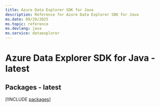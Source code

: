 ```yaml
---
title: Azure Data Explorer SDK for Java
description: Reference for Azure Data Explorer SDK for Java
ms.date: 09/29/2025
ms.topic: reference
ms.devlang: java
ms.service: dataexplorer
---
```

# Azure Data Explorer SDK for Java - latest
## Packages - latest
[!INCLUDE [packages](data-explorer-index.md)]